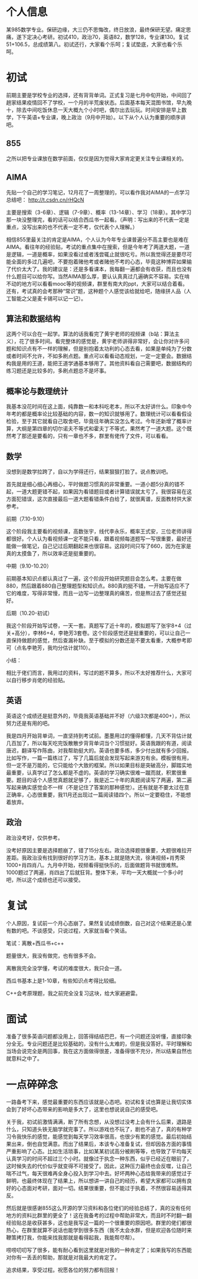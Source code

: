 # 个人信息

某985数学专业。保研边缘，大三仍不思悔改，终日放浪，最终保研无望。痛定思痛，遂下定决心考研。初试410，政治70，英语82，数学128，专业课130。复试51+106.5，总成绩第八。初试还行，大家看个乐呵；复试垫底，大家也看个乐呵。

# 初试

前期主要是学校专业的选择，还有背背单词。正式复习是七月中旬开始，中间回了趟家结果疫情回不了学校，一个月的半荒废状态。后面基本每天混图书馆，早九晚十，除去中间吃饭休息一天大概九个小时吧，偶尔出去玩玩。时间安排是早上数学，下午英语+专业课，晚上政治（9月中开始）。以下从个人认为重要的顺序讲吧。

## 855

之所以把专业课放在数学前面，仅仅是因为觉得大家肯定更关注专业课相关的。

## AIMA

先贴一个自己的学习笔记，12月花了一周整理的，可以看作我对AIMA的一点学习总结吧：
http://t.csdn.cn/rHQcN

主要是搜索（3-6章）、逻辑（7-9章）、概率（13-14章）、学习（18章）。其中学习那一块没整理完，看的话可以结合西瓜书一起看。（声明：写出来的不代表一定是重点，没写出来的也不代表一定不考，仅代表个人理解。）

相信855里最关注的肯定是AIMA，个人认为今年专业课普遍分不高主要也是难在AIMA。看往年的经验贴，考试的重点集中在搜索，但是今年考了两道大题，一道是逻辑，一道是概率，如果没看过或者浅尝辄止就很吃亏。所以我觉得还是要尽可能全面的多过几遍吧，不要抱着赌他考或者赌他不考的心态，毕竟这种博弈如果输了代价太大了。我的建议是：还是多看课本，我每翻一遍都会有收获，而且也没有什么题目可以给你写。当然AIMA那么厚，要认认真真过几遍确实不容易。实在啃不动的地方可以看看mooc等的视频课，群里有南大的ppt，大家可以结合着看。还有，考试真的会考那种“常识”题，这种题个人感觉该给就给吧，随缘拼人品（人工智能之父是麦卡锡可以记一记）。

## 算法和数据结构

这两个可以合在一起学。算法的话我看完了黄宇老师的视频课（b站：算法主义），花了很多时间。看完整体的感觉是，黄宇老师讲得非常好，会让你对许多问题和知识点有不一样的理解，但是别抱着太功利的心态去看，如果是单纯为了分数或者时间不允许，不如多刷点题。重点可以看看动态规划，一定一定要会。数据结构我是用的王道，能把王道学通基本够用了。其他资料看自己需要吧，数据结构的练习题还是比较多的，多刷点题总不是坏事。

## 概率论与数理统计

我基本没花时间在这上面，纯靠数一和本科吃老本，所以不太好讲什么。印象中今年考的都是概率论比较基础的内容，数一的知识就够用了。数理统计可以看看假设检验，至于其它就看自己取舍吧，毕竟往年确实没怎么考过。今年还新增了概率计算，大纲是第四章的切尔诺夫不等式和霍夫丁不等式，果然考了一道大题。这个既然考了那还是要看的，只有一章也不多，群里有佬传了文件，可以看看。

## 数学

没想到是数学拉跨了，自以为学得还行，结果狠狠打脸了。说点教训吧。

首先就是细心细心再细心，平时做题习惯真的非常重要。一道小题5分真的错不起，一道大题更错不起，如果因为看错题目或者计算错误就太亏了。我很容易在这方面犯错误，这次直接最后一道大题看错条件白给了，就很离谱，反面教材供大家参考。

前期（7.10-9.10）

这个阶段我主要看的视频课，高数张宇，线代李永乐，概率王式安，三位老师讲得都很好。个人认为看视频课一定不能只看，跟着视频每道题写一写很重要，最好还能做一做笔记，自己记过后期翻起来也很容易。这段时间只写了660，因为在家是真的太摸鱼了，所以效率还是挺重要的。

中期（9.10-10.20）

前期基本知识点都认真过了一遍，这个阶段开始研究题目会怎么考。主要在做880，然后跟着880自己整理题型和知识点。880真的挺不错，一开始写适应不了它的难度，写得非常慢，而且一边写一边整理真的痛苦，但是熬过去了感觉还挺好。

后期（10.20-初试）

我这个阶段开始写试卷，一天一套。真题写了近十年的，模拟题写了张宇8+4（过关+高分），李林6+4，李艳芳3套卷。这个阶段感觉还是挺重要的，可以让自己一直保持做题的感觉，然后查漏补缺。至于模拟的分数还是不要太看重，大概参考即可（点名李艳芳，我均分估计就110）。

小结：

相比于佬们而言，我用过的资料，写过的题不算多，所以不太好推荐什么，大家可以自行移步肖佬的经验贴。

## 英语

英语这个成绩还是挺意外的，毕竟我英语基础并不好（六级3次都是400+），所以努力还是有用的吧。

我是四月开始背单词，一直坚持到考试前。墨墨用过的懂得都懂，几天不背估计就几百加了，所以每天吃完饭散散步背背单词当个习惯挺好。英语我跟的有道，阅读唐迟，翻译写作陈曲，对我帮助挺大的。英语也要多练，多少付出就有多少回报。比如写作，一篇一篇练过了，写了几篇后就会发现写起来游刃有余。模板很有用，但一定不是万能的，它只能给个大致的框架。所以如果目标是突破高分，脚踏实地最重要，认真学过了怎么都是不虚的。英语的学习确实很难一蹴而就，积累很重要。题目的话个人感觉真题就足够了，我是近二十年的真题阅读写了两遍，第二遍写起来确实感觉会不一样（不是记住了答案的那种感觉）。还有就是不要太过在意正确率，心态很重要，我11月还出现过一篇阅读错四个。所以一定要稳住，不能想着放弃。

## 政治

政治没考好，仅供参考。

没考好原因主要是选择题崩了，错了15分左右。政治选择题很重要，大题很难拉开差距。我政治没有找到很好的学习方法，基本上就是随大流，徐涛视频+肖秀荣1000+肖四肖八。九月中开始，视频看得挺快乐的，后面做题背书就很难熬。1000题过了两遍，肖四出了后就狂背。整体下来，平均一天大概就一个多小时吧，所以这个成绩也还可以接受。

# 复试

个人原因，复试前一个月心态崩了。果然复试成绩倒数，自己对这个结果还是心里有数的吧。不谈感受，只说过程，大家就当看个笑话。

笔试：离散+西瓜书+c++

题量很大，我没有做完，也有很多不会。

离散我完全没学懂，考试的难度很大，我只会一道。 

西瓜书基本上是1-10章，有些知识点考得比较细。

C++会考原理题，我之前完全没复习这块，给大家避避雷。

# 面试

准备了很多英语问题都没用上，回答得结结巴巴，有一个问题还没听懂，直接印象分全无。专业问题还是比较基础的，没有什么太难的，但是我没答好。平时理解和当场会说完全是两回事，我在这方面做得很差，准备得很不充分，所以结果自然也就意料之中了。

# 一点碎碎念

一路备考下来，感觉最重要的东西应该就是心态吧。初试和复试也算是让我切实体会到了好坏心态带来的影响是多大了，这里也想说说自己的感受吧。

关于我，初试前激情满满，断了所有念想，从没想过没考上会有什么后果，退路是什么，只知道头铁无脑学就完事了。所以游戏也不玩了，剧也不追了，真的有种学习令我快乐的感觉，能感觉到每天学习效率很高，也很少有累的感觉。最后初始结果出来，倒也自觉满意。而出了结果后，本该专心准备复试，但却因各方面的事情严重影响了心态。比如生活琐事，比如某某初试高分被刷等等，也导致了平均每天认真学习的时间不超过三个小时。就像过于执念一种东西，似乎已经近在眼前了，这时候失去的代价似乎就变得不可接受了。因此，这种压力最终也会反噬，让自己喘不过气，每天很难再全身心投入到学习中去。好坏两种心态给我带来的感觉过于鲜明，也最终体现在了结果上，所以想讲一讲自己的经历，希望大家都可以拥有良好的心态面对考研，面对一切。结果很重要，但不能过于执着，不然很容易适得其反。

然后就是很感谢855这么开源的学习资料和各位佬们的经验总结了，真的没有任何地方的资料比群里的更全了！这在我备考的过程中帮助非常大，而且时不时翻一翻经验贴总是收获甚多，这也是我写这一篇的一个很重要的原因吧。群里的佬们都很热心，在群里就算不说话也能学到很多东西（我不太会水群，但是欢迎各位随时来鞭策拷打我，你能来找我那就是看得起我，我能帮尽帮）。

唠唠叨叨写了很多，能有耐心看到这里就是对我的一种肯定了；如果我写的东西能对你有一丢丢的帮助，那就是对我最大的肯定了。

追求结果，享受过程。祝愿各位的努力都有回报！
